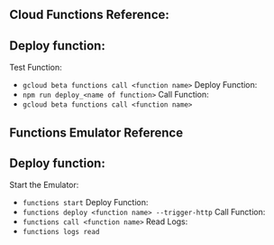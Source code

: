 Cloud Functions Reference:
----
Deploy function:
--
Test Function:
- ```gcloud beta functions call <function name>```
Deploy Function:
- ```npm run deploy_<name of function>```
Call Function:
- ```gcloud beta functions call <function name>```

Functions Emulator Reference
----
Deploy function:
--
Start the Emulator:
- ```functions start```
Deploy Function:
- ```functions deploy <function name> --trigger-http```
Call Function:
- ```functions call <function name>```
Read Logs:
- ```functions logs read```
